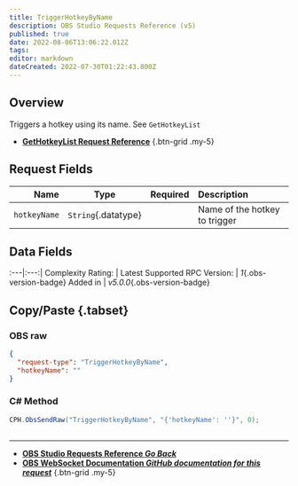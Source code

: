 ```yaml
---
title: TriggerHotkeyByName
description: OBS Studio Requests Reference (v5)
published: true
date: 2022-08-06T13:06:22.012Z
tags: 
editor: markdown
dateCreated: 2022-07-30T01:22:43.800Z
---
```


## Overview
Triggers a hotkey using its name. See `GetHotkeyList`
- [**GetHotkeyList Request Reference**](/en/Broadcasters/OBS/Requests/General-Requests/GetHotkeyList)
{.btn-grid .my-5}

## Request Fields
Name | Type | Required| Description |
----:|:----:|:-------:|:------------|
`hotkeyName` | `String`{.datatype} | <i class="mdi mdi-check-bold"></i> | Name of the hotkey to trigger	

## Data Fields
:---|:---:|
Complexity Rating: | <span class="stars stars--3"></span>
Latest Supported RPC Version: | *1*{.obs-version-badge}
Added in | *v5.0.0*{.obs-version-badge}

## Copy/Paste {.tabset}
### OBS raw
```json
{
  "request-type": "TriggerHotkeyByName",
  "hotkeyName": ""
}
```

### C# Method
```csharp
CPH.ObsSendRaw("TriggerHotkeyByName", "{'hotkeyName': ''}", 0);
```
##
---

- [<i class="mdi mdi-chevron-left"></i>**OBS Studio Requests Reference *Go Back***](/en/Broadcasters/OBS/Requests)
- [<i class="mdi mdi-github"></i> **OBS WebSocket Documentation *GitHub documentation for this request***](https://github.com/obsproject/obs-websocket/blob/master/docs/generated/protocol.md#triggerhotkeybyname)
{.btn-grid .my-5}